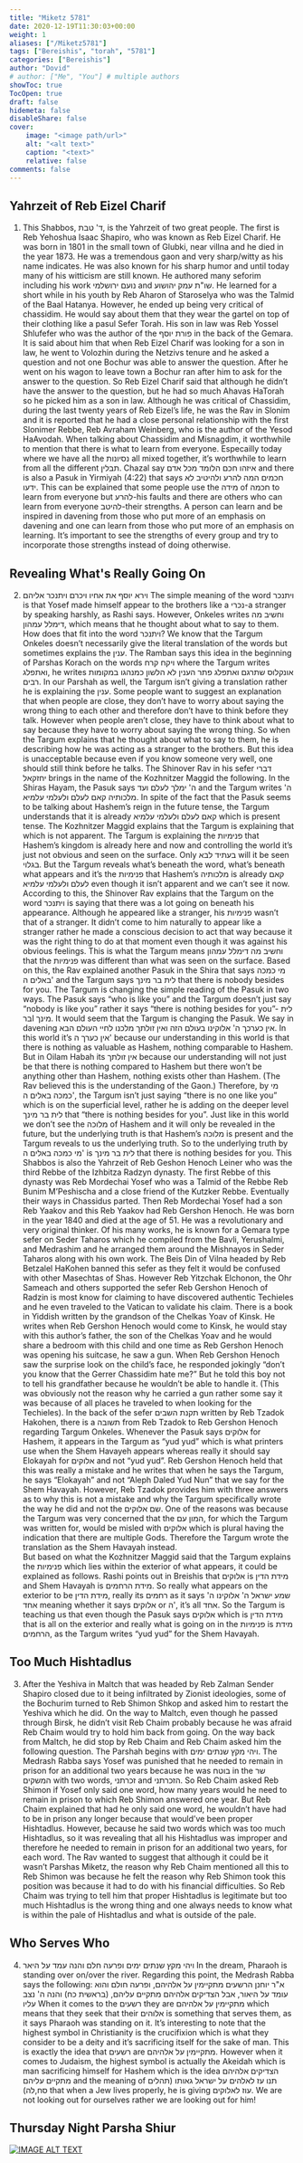 ```yaml
---
title: "Miketz 5781"
date: 2020-12-19T11:30:03+00:00
weight: 1
aliases: ["/Miketz5781"]
tags: ["Bereishis", "torah", "5781"]
categories: ["Bereishis"]
author: "Dovid"
# author: ["Me", "You"] # multiple authors
showToc: true
TocOpen: true
draft: false
hidemeta: false
disableShare: false
cover:
    image: "<image path/url>"
    alt: "<alt text>"
    caption: "<text>"
    relative: false
comments: false
---
```

 ## Yahrzeit of Reb Eizel Charif
1) This Shabbos, ד' טבת, is the Yahrzeit of two great people. The first is Reb Yehoshua Isaac Shapiro, who was known as Reb Eizel Charif. He was born in 1801 in the small town of Glubki, near villna and he died in the year 1873. He was a tremendous gaon and very sharp/witty as his name indicates. He was also known for his sharp humor and until today many of his witticism are still known. He authored many seforim including his work נועם ירושלמי and שו"ת עמק יהושוע. He learned for a short while in his youth by Reb Aharon of Staroselya who was the Talmid of the Baal Hatanya. However, he ended up being very critical of chassidim. He would say about them that they wear the gartel on top of their clothing like a pasul Sefer Torah.  His son in law was Reb Yossel Shlufefer who was the author of the פורת יוסף in the back of the Gemara. It is said about him that when Reb Eizel Charif was looking for a son in law, he went to Volozhin during the Netzivs tenure and he asked a question and not one Bochur was able to answer the question. After he went on his wagon to leave town a Bochur ran after him to ask for the answer to the question. So Reb Eizel Charif said that although he didn’t have the answer to the question, but he had so much Ahavas HaTorah so he picked him as a son in law. Although he was critical of Chassidim, during the last twenty years of Reb Eizel’s life, he was the Rav in Slonim and it is reported that he had a close personal relationship with the first Slonimer Rebbe, Reb Avraham Weinberg, who is the author of the Yesod HaAvodah.
When talking about Chassidim and Misnagdim, it worthwhile to mention that there is what to learn from everyone. Especailly today where we have all the נסיונות all mixed together, it’s worthwhile to learn from all the different תבלין. Chazal say איזהו חכם הלומד מכל אדם and there is also a Pasuk in Yirmiyah (4:22) that says חכמים המה להרע ולהיטיב לא ידעו. This can be explained that some people use the מידה of חכמה to learn from everyone but להרע-his faults and there are others who can learn from everyone להיטב-their strengths. A person can learn and be inspired in davening from those who put more of an emphasis on davening and one can learn from those who put more of an emphasis on learning. It’s important to see the strengths of every group and try to incorporate those strengths instead of doing otherwise.
 ## Revealing What's Really Going On
2) וירא יוסף את אחיו ויכרם ויתנכר אליהם
The simple meaning of the word ויתנכר is that Yosef made himself appear to the brothers like a נכרי-a stranger by speaking harshly, as Rashi says. However, Onkeles writes וחשיב מה דימלל עמהון, which means that he thought about what to say to them. How does that fit into the word ויתנכר?
We know that the Targum Onkeles doesn’t necessarily give the literal translation of the words but sometimes explains the ענין. The Ramban says this idea in the beginning of Parshas Korach on the words ויקח קרח where the Targum writes ואתפלג, he writes אונקלוס שתרגם ואתפלג פתר הענין לא הלשון כמנהגו במקומות רבים. In our Parshah as well, the Targum isn’t giving a translation rather he is explaining the ענין.
Some people want to suggest an explanation that when people are close, they don’t have to worry about saying the wrong thing to each other and therefore don’t have to think before they talk. However when people aren’t close, they have to think about what to say because they have to worry about saying the wrong thing. So when the Targum explains that he thought about what to say to them, he is describing how he was acting as a stranger to the brothers. But this idea is unacceptable because even if you know someone very well, one should still think before he talks.
The Shinover Rav in his sefer דברי יחזקאל brings in the name of the Kozhnitzer Maggid the following. In the Shiras Hayam, the Pasuk says ה' ימלך לעלם ועד and the Targum writes ה' מלכותיה קאם לעלם ולעלמי עלמיא. In spite of the fact that the Pasuk seems to be talking about Hashem’s reign in the future tense, the Targum understands that it is already קאם לעלם ולעלמי עלמיא which is present tense. The Kozhnitzer Maggid explains that the Targum is explaining that which is not apparent. The Targum is explaining the פנימיות that Hashem’s kingdom is already here and now and controlling the world it’s just not obvious and seen on the surface. Only בעתיד לבא will it be seen בגלוי. But the Targum reveals what’s beneath the word, what’s beneath what appears and it’s the פנימיות that Hashem’s מלכותיה is already קאם לעלם ולעלמי עלמיא even though it isn’t apparent and we can’t see it now.
According to this, the Shinover Rav explains that the Targum on the word ויתנכר is saying that there was a lot going on beneath his appearance. Although he appeared like a stranger, his פנימיות wasn’t that of a stranger. It didn’t come to him naturally to appear like a stranger rather he made a conscious decision to act that way because it was the right thing to do at that moment even though it was against his obvious feelings. This is what the Targum means וחשיב מה דימלל עמהון that the פנימיות was different than what was seen on the surface.
Based on this, the Rav explained another Pasuk in the Shira that says מי כמכה באלים ה' and the Targum says לית בר מינך that there is nobody besides for you. The Targum is changing the simple reading of the Pasuk in two ways. The Pasuk says “who is like you” and the Targum doesn’t just say “nobody is like you” rather it says “there is nothing besides for you”- לית ברI מינך. It would seem that the Targum is changing the Pasuk.
We say in davening אין כערכך ה' אלוקינו בעולם הזה ואין זולתך מלכנו לחיי העולם הבא. In this world it’s אין כערך ה' because our understanding in this world is that there is nothing as valuable as Hashem, nothing comparable to Hashem. But in Oilam Habah its אין זולתך because our understanding will not just be that there is nothing compared to Hashem but there won’t be anything other than Hashem, nothing exists other than Hashem. (The Rav believed this is the understanding of the Gaon.)
Therefore, by מי כמכה באלים ה', the Targum isn’t just saying “there is no one like you” which is on the superficial level, rather he is adding on the deeper level לית בר מינך that “there is nothing besides for you”. Just like in this world we don’t see the מלוכה of Hashem and it will only be revealed in the future, but the underlying truth is that Hashem’s מלוכה is present and the Targum reveals to us the underlying truth. So to the underlying truth by מי כמכה באלים ה' is לית בר מינך that there is nothing besides for you.
This Shabbos is also the Yahrzeit of Reb Geshon Henoch Leiner who was the third Rebbe of the Izhbitza Radzyn dynasty. The first Rebbe of this dynasty was Reb Mordechai Yosef who was a Talmid of the Rebbe Reb Bunim M’Peshischa and a close friend of the Kutzker Rebbe. Eventually their ways in Chassidus parted. Then Reb Mordechai Yosef had a son Reb Yaakov and this Reb Yaakov had Reb Gershon Henoch. He was born in the year 1840 and died at the age of 51. He was a revolutionary and very original thinker. Of his many works, he is known for a Gemara type sefer on Seder Taharos which he compiled from the Bavli, Yerushalmi, and Medrashim and he arranged them around the Mishnayos in Seder Taharos along with his own work.  The Beis Din of Vilna headed by Reb Betzalel HaKohen banned this sefer as they felt it would be confused with other Masechtas of Shas. However Reb Yitzchak Elchonon, the Ohr Sameach and others supported the sefer Reb Gershon Henoch of Radzin is most know for claiming to have discovered authentic Techieles and he even traveled to the Vatican to validate his claim.
There is a book in Yiddish written by the grandson of the Chelkas Yoav of Kinsk. He writes when Reb Gershon Henoch would come to Kinsk, he would stay with this author’s father, the son of the Chelkas Yoav and he would share a bedroom with this child and one time as Reb Gershon Henoch was opening his suitcase, he saw a gun. When Reb Gershon Henoch saw the surprise look on the child’s face, he responded jokingly “don’t you know that the Gerrer Chassidim hate me?” But he told this boy not to tell his grandfather because he wouldn’t be able to handle it. (This was obviously not the reason why he carried a gun rather some say it was because of all places he traveled to when looking for the Techieles).
In the back of the sefer תקנת השבים written by Reb Tzadok Hakohen, there is a תשובה from Reb Tzadok to Reb Gershon Henoch regarding Targum Onkeles. Whenever the Pasuk says אלוקים for Hashem, it appears in the Targum as “yud yud” which is what printers use when the Shem Havayeh appears whereas really it should say Elokayah for אלוקים and not “yud yud”.  Reb Gershon Henoch held that this was really a mistake and he writes that when he says the Targum, he says “Elokayah” and not “Aleph Daled Yud Nun” that we say for the Shem Havayah. However, Reb Tzadok provides him with three answers as to why this is not a mistake and why the Targum specifically wrote the way he did and not the שם אלוקים. One of the reasons was because the Targum was very concerned that the המון עם, for which the Targum was written for, would be misled with אלוקים which is plural having the indication that there are multiple Gods. Therefore the Targum wrote the translation as the Shem Havayah instead.  
But based on what the Kozhnitzer Maggid said that the Targum explains the פנימיות which lies within the exterior of what appears, it could be explained as follows. Rashi points out in Breishis that אלוקים is מידת הדין and Shem Havayah is מידת הרחמים. So really what appears on the exterior to be מידת הדין, really its רחמים as it says שמע ישראל ה' אלוקינו ה' אחד meaning whether it says אלוקים or ה', it’s all אחד. So the Targum is teaching us that even though the Pasuk says אלוקים which is מידת הדין that is all on the exterior and really what is going on in the פנימיות is מידת הרחמים, as the Targum writes “yud yud” for the Shem Havayah.
 ## Too Much Hishtadlus
3) After the Yeshiva in Maltch that was headed by Reb Zalman Sender Shapiro closed due to it being infiltrated by Zionist ideologies, some of the Bochurim turned to Reb Shimon Shkop and asked him to restart the Yeshiva which he did. On the way to Maltch, even though he passed through Birsk, he didn’t visit Reb Chaim probably because he was afraid Reb Chaim would try to hold him back from going.
On the way back from Maltch, he did stop by Reb Chaim and Reb Chaim asked him the following question. The Parshah begins with ויהי מקץ שנתים ימים. The Medrash Rabba says Yosef was punished that he needed to remain in prison for an additional two years because he was בוטח in the שר המשקים with two words, זכרתני and הזכרתני. So Reb Chaim asked Reb Shimon if Yosef only said one word, how many years would he need to remain in prison to which Reb Shimon answered one year. But Reb Chaim explained that had he only said one word, he wouldn’t have had to be in prison any longer because that would’ve been proper Hishtadlus. However, because he said two words which was too much Hishtadlus, so it was revealing that all his Hishtadlus was improper and therefore he needed to remain in prison for an additional two years, for each word.
The Rav wanted to suggest that although it could be it wasn’t Parshas Miketz, the reason why Reb Chaim mentioned all this to Reb Shimon was because he felt the reason why Reb Shimon took this position was because it had to do with his financial difficulties. So Reb Chaim was trying to tell him that proper Hishtadlus is legitimate but too much Hishtadlus is the wrong thing and one always needs to know what is within the pale of Hishtadlus and what is outside of the pale.   
 ## Who Serves Who
4) ויהי מקץ שנתים ימים ופרעה חלם והנה עמד על היאר
In the dream, Pharaoh is standing over on/over the river. Regarding this point, the Medrash Rabba says the following:
א"ר יוחנן הרשעים מתקיימין על אלהיהם, ופרעה חולם והוא עומד על היאור, אבל הצדיקים אלהיהם מתקיים עליהם, (בראשית כח) והנה ה' נצב עליו
When it comes to the רשעים they are מתקיימין על אלהיהם which means that they seek that their אלוהים is something that serves them, as it says Pharaoh was standing on it. It’s interesting to note that the highest symbol in Christianity is the crucifixion which is what they consider to be a deity and it’s sacrificing itself for the sake of man. This is exactly the idea that רשעים are מתקיימין על אלהיהם. However when it comes to Judaism, the highest symbol is actually the Akeidah which is man sacrificing himself for Hashem which is the idea הצדיקים אלהיהם מתקיים עליהם and the meaning of תנו עז לאלהים על ישראל גאותו (תהלים סח,לה) that when a Jew lives properly, he is giving עוז לאלוקים. We are not looking out for ourselves rather we are looking out for him!
 ## Thursday Night Parsha Shiur
 [![IMAGE ALT TEXT](http://img.youtube.com/vi/AwcAYMsT_UQ/0.jpg)](http://www.youtube.com/watch?v=AwcAYMsT_UQ "Video Title")
